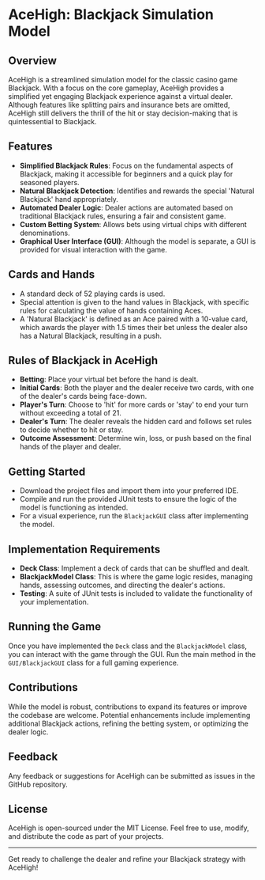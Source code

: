 # AceHigh: Blackjack Simulation Model

## Overview
AceHigh is a streamlined simulation model for the classic casino game Blackjack. With a focus on the core gameplay, AceHigh provides a simplified yet engaging Blackjack experience against a virtual dealer. Although features like splitting pairs and insurance bets are omitted, AceHigh still delivers the thrill of the hit or stay decision-making that is quintessential to Blackjack.

## Features
- **Simplified Blackjack Rules**: Focus on the fundamental aspects of Blackjack, making it accessible for beginners and a quick play for seasoned players.
- **Natural Blackjack Detection**: Identifies and rewards the special 'Natural Blackjack' hand appropriately.
- **Automated Dealer Logic**: Dealer actions are automated based on traditional Blackjack rules, ensuring a fair and consistent game.
- **Custom Betting System**: Allows bets using virtual chips with different denominations.
- **Graphical User Interface (GUI)**: Although the model is separate, a GUI is provided for visual interaction with the game.

## Cards and Hands
- A standard deck of 52 playing cards is used.
- Special attention is given to the hand values in Blackjack, with specific rules for calculating the value of hands containing Aces.
- A 'Natural Blackjack' is defined as an Ace paired with a 10-value card, which awards the player with 1.5 times their bet unless the dealer also has a Natural Blackjack, resulting in a push.

## Rules of Blackjack in AceHigh
- **Betting**: Place your virtual bet before the hand is dealt.
- **Initial Cards**: Both the player and the dealer receive two cards, with one of the dealer's cards being face-down.
- **Player's Turn**: Choose to 'hit' for more cards or 'stay' to end your turn without exceeding a total of 21.
- **Dealer's Turn**: The dealer reveals the hidden card and follows set rules to decide whether to hit or stay.
- **Outcome Assessment**: Determine win, loss, or push based on the final hands of the player and dealer.

## Getting Started
- Download the project files and import them into your preferred IDE.
- Compile and run the provided JUnit tests to ensure the logic of the model is functioning as intended.
- For a visual experience, run the `BlackjackGUI` class after implementing the model.

## Implementation Requirements
- **Deck Class**: Implement a deck of cards that can be shuffled and dealt.
- **BlackjackModel Class**: This is where the game logic resides, managing hands, assessing outcomes, and directing the dealer's actions.
- **Testing**: A suite of JUnit tests is included to validate the functionality of your implementation.

## Running the Game
Once you have implemented the `Deck` class and the `BlackjackModel` class, you can interact with the game through the GUI. Run the main method in the `GUI/BlackjackGUI` class for a full gaming experience.

## Contributions
While the model is robust, contributions to expand its features or improve the codebase are welcome. Potential enhancements include implementing additional Blackjack actions, refining the betting system, or optimizing the dealer logic.

## Feedback
Any feedback or suggestions for AceHigh can be submitted as issues in the GitHub repository.

## License
AceHigh is open-sourced under the MIT License. Feel free to use, modify, and distribute the code as part of your projects.

---

Get ready to challenge the dealer and refine your Blackjack strategy with AceHigh!
